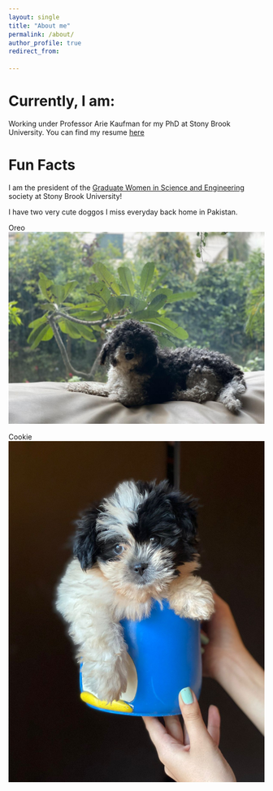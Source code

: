 ```yaml
---
layout: single
title: "About me"
permalink: /about/
author_profile: true
redirect_from:

---
```


# Currently, I am:
Working under Professor Arie Kaufman for my PhD at Stony Brook University.
You can find my resume [here](https://aamirzainab.github.io/files/cv/Resume.pdf)

# Fun Facts
I am the president of the [Graduate Women in Science and Engineering] society at Stony Brook University!

I have two very cute doggos I miss everyday back home in Pakistan.

Oreo![Oreo](/images/Oreo.JPG "Oreo" )

Cookie![Cookie](/images/Cookie.jpg "Cookie")

[Graduate Women in Science and Engineering]:https://sbugwise.wordpress.com

